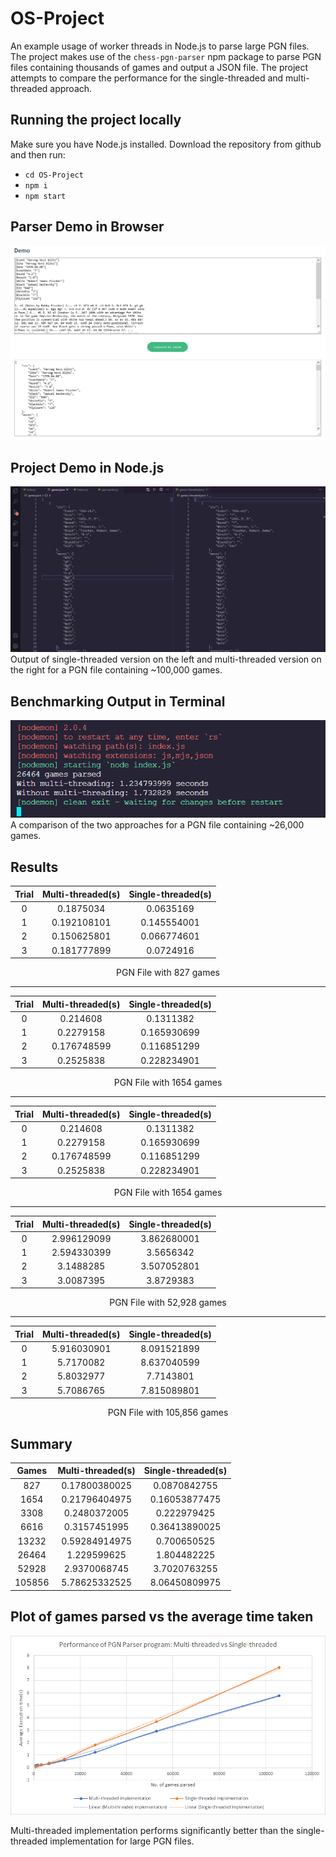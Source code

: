 # OS-Project
An example usage of worker threads in Node.js to parse large PGN files. The project makes use of the ```chess-pgn-parser``` npm package to parse PGN files containing thousands of games and output a JSON file. The project attempts to compare the performance for the single-threaded and multi-threaded approach.

## Running the project locally
Make sure you have Node.js installed. Download the repository from github and then run:
- ```cd OS-Project```
- ```npm i```
- ```npm start```

## Parser Demo in Browser
![Browser Demo](./report/browser-demo.png)


## Project Demo in Node.js
![Project Demo](./report/games-128-op.png)
Output of single-threaded version on the left and multi-threaded version on the right for a PGN file containing ~100,000 games.

## Benchmarking Output in Terminal
![Project Demo](./report/games-32.png)
A comparison of the two approaches for a PGN file containing ~26,000 games.

## Results

<center>

Trial | Multi-threaded(s)  | Single-threaded(s)
:---: | :-----------:      | :-----------:
0     | 0.1875034          | 0.0635169
1     | 0.192108101        | 0.145554001
2     | 0.150625801        | 0.066774601
3     | 0.181777899        | 0.0724916

PGN File with 827 games

</center>

---

<center>

Trial | Multi-threaded(s)  | Single-threaded(s)
:---: | :-----------:      | :-----------:
0     | 0.214608           | 0.1311382
1     | 0.2279158          | 0.165930699
2     | 0.176748599        | 0.116851299
3     | 0.2525838          | 0.228234901

PGN File with 1654 games

</center>

---

<center>

Trial | Multi-threaded(s)  | Single-threaded(s)
:---: | :-----------:      | :-----------:
0     | 0.214608           | 0.1311382
1     | 0.2279158          | 0.165930699
2     | 0.176748599        | 0.116851299
3     | 0.2525838          | 0.228234901

PGN File with 1654 games

</center>

---

<center>

Trial | Multi-threaded(s)  | Single-threaded(s)
:---: | :-----------:      | :-----------:
0     | 2.996129099        | 3.862680001
1     | 2.594330399        | 3.5656342
2     | 3.1488285          | 3.507052801
3     | 3.0087395          | 3.8729383

PGN File with 52,928 games

</center>

---

<center>

Trial | Multi-threaded(s)  | Single-threaded(s)
:---: | :-----------:      | :-----------:
0     | 5.916030901        | 8.091521899
1     | 5.7170082          | 8.637040599
2     | 5.8032977          | 7.7143801
3     | 5.7086765          | 7.815089801

PGN File with 105,856 games

</center>


## Summary

<center>

Games   | Multi-threaded(s)  | Single-threaded(s)
:---:   | :-----------:      | :-----------:
827     | 0.17800380025      | 0.0870842755
1654    | 0.21796404975      | 0.16053877475
3308    | 0.2480372005       | 0.222979425
6616    | 0.3157451995       | 0.36413890025
13232   | 0.59284914975      | 0.700650525
26464   | 1.229599625        | 1.804482225
52928   | 2.9370068745       | 3.7020763255
105856  | 5.78625332525      | 8.06450809975

</center>


## Plot of games parsed vs the average time taken
![Graph](./report/graph.png)


Multi-threaded implementation performs significantly better than the single-threaded implementation for large PGN files.
